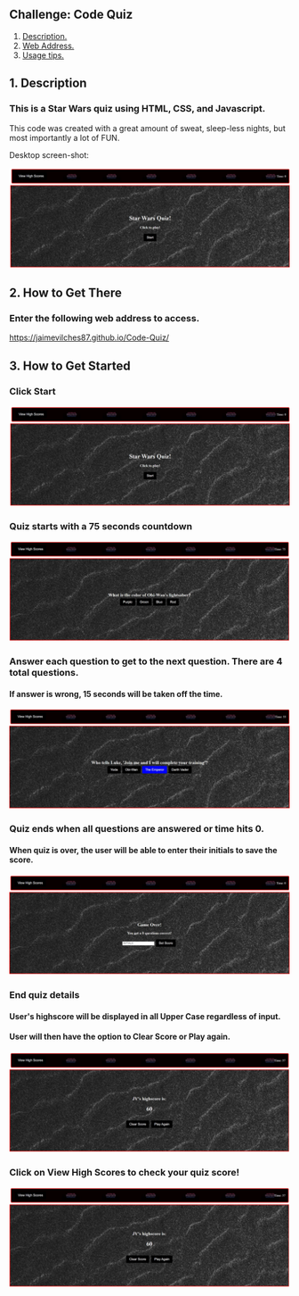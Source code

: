 ## Challenge: Code Quiz

1. [ Description. ](#description)
2. [ Web Address. ](#link)
3. [ Usage tips. ](#quiz)


<a name="description"></a>
## 1. Description


### This is a Star Wars quiz using HTML, CSS, and Javascript.

This code was created with a great amount of sweat, sleep-less nights, but most importantly a lot of FUN.


Desktop screen-shot:

![Screen-Shot-of-Quiz](./assets/images/main-quiz.jpg)


<a name="link"></a>
## 2. How to Get There

### Enter the following web address to access.


https://jaimevilches87.github.io/Code-Quiz/

<a name="quiz"></a>
## 3. How to Get Started


### Click Start

![Screen-Shot-of-Quiz](./assets/images/main-quiz.jpg)


### Quiz starts with a 75 seconds countdown

![Screen-Shot-of-Timer](./assets/images/main-quiz-timer.jpg)

### Answer each question to get to the next question. There are 4 total questions.
#### If answer is wrong, 15 seconds will be taken off the time.

![Screen-Shot-of-Wrong](./assets/images/main-quiz-wrong.jpg)


### Quiz ends when all questions are answered or time hits 0.
#### When quiz is over, the user will be able to enter their initials to save the score.

![Screen-Shot-of-Initials](./assets/images/main-quiz-initials.jpg)



### End quiz details
#### User's highscore will be displayed in all Upper Case regardless of input.
#### User will then have the option to Clear Score or Play again. 

![Screen-Shot-of-HighScore](./assets/images/main-quiz-score.jpg)


### Click on View High Scores to check your quiz score!

![Screen-Shot-of-HighScore](./assets/images/main-quiz-score.jpg)


